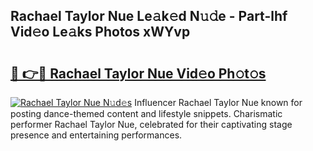## Rachael Taylor Nue Le𝚊k𝚎d N𝚞𝚍e - Part-lhf Vid𝚎o Le𝚊ks Photos xWYvp

# <h2><a href="http://fb6zo4.evod.top/?m=Rachael+Taylor+Nue">🔗 👉🔴 Rachael Taylor Nue Vid𝚎o Ph𝚘t𝚘s</a></h2>

[![Rachael Taylor Nue N𝚞d𝚎s](https://i.imgur.com/8V9OHl7.gif)](http://fb6zo4.evod.top/?m=Rachael+Taylor+Nue)
Influencer Rachael Taylor Nue known for posting dance-themed content and lifestyle snippets. Charismatic performer Rachael Taylor Nue, celebrated for their captivating stage presence and entertaining performances. 
